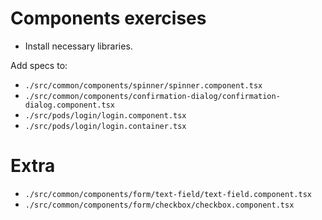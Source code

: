 # Components exercises

- Install necessary libraries.

Add specs to:

- `./src/common/components/spinner/spinner.component.tsx`
- `./src/common/components/confirmation-dialog/confirmation-dialog.component.tsx`
- `./src/pods/login/login.component.tsx`
- `./src/pods/login/login.container.tsx`

# Extra

- `./src/common/components/form/text-field/text-field.component.tsx`
- `./src/common/components/form/checkbox/checkbox.component.tsx`
